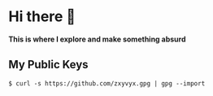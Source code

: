# Hi there 👋
**This is where I explore and make something absurd**

## My Public Keys
```
$ curl -s https://github.com/zxyvyx.gpg | gpg --import
```

<!--
**zxyvyx/zxyvyx** is a ✨ _special_ ✨ repository because its `README.md` (this file) appears on your GitHub profile.

Here are some ideas to get you started:

- 🔭 I’m currently working on ...
- 🌱 I’m currently learning ...
- 👯 I’m looking to collaborate on ...
- 🤔 I’m looking for help with ...
- 💬 Ask me about ...
- 📫 How to reach me: ...
- 😄 Pronouns: ...
- ⚡ Fun fact: ...
-->
